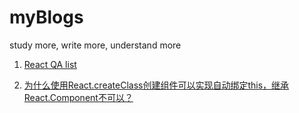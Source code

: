 # myBlogs
study more, write more, understand more
1. <a href="https://github.com/superdc/myBlogs/issues/2">React QA list</a>

2. <a href="https://github.com/superdc/myBlogs/issues/3">为什么使用React.createClass创建组件可以实现自动绑定this，继承React.Component不可以？</a>
